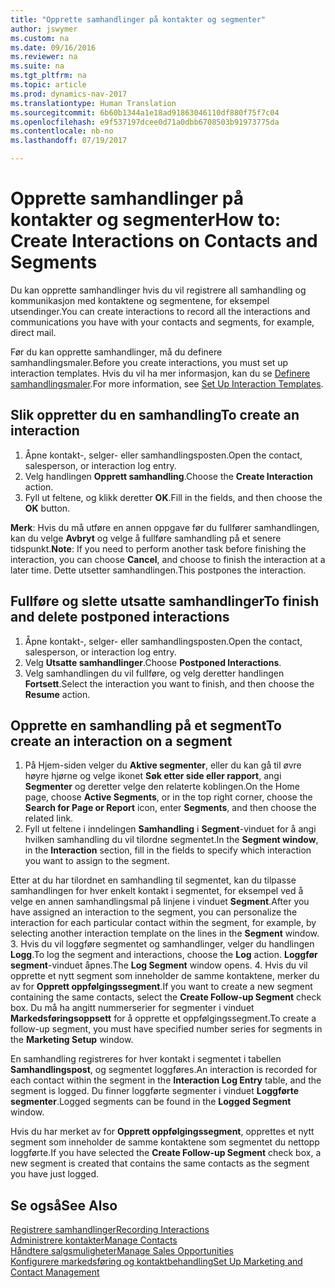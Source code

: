 ```yaml
---
title: "Opprette samhandlinger på kontakter og segmenter"
author: jswymer
ms.custom: na
ms.date: 09/16/2016
ms.reviewer: na
ms.suite: na
ms.tgt_pltfrm: na
ms.topic: article
ms.prod: dynamics-nav-2017
ms.translationtype: Human Translation
ms.sourcegitcommit: 6b60b1344a1e18ad91863046110df880f75f7c04
ms.openlocfilehash: e9f537197dcee0d71a0dbb6708503b91973775da
ms.contentlocale: nb-no
ms.lasthandoff: 07/19/2017

---
```

# <a name="how-to-create-interactions-on-contacts-and-segments"></a><span data-ttu-id="305ea-102">Opprette samhandlinger på kontakter og segmenter</span><span class="sxs-lookup"><span data-stu-id="305ea-102">How to: Create Interactions on Contacts and Segments</span></span>
<span data-ttu-id="305ea-103">Du kan opprette samhandlinger hvis du vil registrere all samhandling og kommunikasjon med kontaktene og segmentene, for eksempel utsendinger.</span><span class="sxs-lookup"><span data-stu-id="305ea-103">You can create interactions to record all the interactions and communications you have with your contacts and segments, for example, direct mail.</span></span>

<span data-ttu-id="305ea-104">Før du kan opprette samhandlinger, må du definere samhandlingsmaler.</span><span class="sxs-lookup"><span data-stu-id="305ea-104">Before you create interactions, you must set up interaction templates.</span></span> <span data-ttu-id="305ea-105">Hvis du vil ha mer informasjon, kan du se [Definere samhandlingsmaler](marketing-interactions.md#set-up-interaction-templates).</span><span class="sxs-lookup"><span data-stu-id="305ea-105">For more information, see  [Set Up Interaction Templates](marketing-interactions.md#set-up-interaction-templates).</span></span>

## <a name="to-create-an-interaction"></a><span data-ttu-id="305ea-106">Slik oppretter du en samhandling</span><span class="sxs-lookup"><span data-stu-id="305ea-106">To create an interaction</span></span>
1. <span data-ttu-id="305ea-107">Åpne kontakt-, selger- eller samhandlingsposten.</span><span class="sxs-lookup"><span data-stu-id="305ea-107">Open the contact, salesperson, or interaction log entry.</span></span>
2. <span data-ttu-id="305ea-108">Velg handlingen **Opprett samhandling**.</span><span class="sxs-lookup"><span data-stu-id="305ea-108">Choose the **Create Interaction** action.</span></span>
3. <span data-ttu-id="305ea-109">Fyll ut feltene, og klikk deretter **OK**.</span><span class="sxs-lookup"><span data-stu-id="305ea-109">Fill in the fields, and then choose the **OK** button.</span></span>

<span data-ttu-id="305ea-110">**Merk**: Hvis du må utføre en annen oppgave før du fullfører samhandlingen, kan du velge **Avbryt** og velge å fullføre samhandling på et senere tidspunkt.</span><span class="sxs-lookup"><span data-stu-id="305ea-110">**Note**: If you need to perform another task before finishing the interaction, you can choose **Cancel**, and choose to finish the interaction at a later time.</span></span> <span data-ttu-id="305ea-111">Dette utsetter samhandlingen.</span><span class="sxs-lookup"><span data-stu-id="305ea-111">This postpones the interaction.</span></span>

## <a name="to-finish-and-delete-postponed-interactions"></a><span data-ttu-id="305ea-112">Fullføre og slette utsatte samhandlinger</span><span class="sxs-lookup"><span data-stu-id="305ea-112">To finish and delete postponed interactions</span></span>
1. <span data-ttu-id="305ea-113">Åpne kontakt-, selger- eller samhandlingsposten.</span><span class="sxs-lookup"><span data-stu-id="305ea-113">Open the contact, salesperson, or interaction log entry.</span></span>
2. <span data-ttu-id="305ea-114">Velg **Utsatte samhandlinger**.</span><span class="sxs-lookup"><span data-stu-id="305ea-114">Choose **Postponed Interactions**.</span></span>
3. <span data-ttu-id="305ea-115">Velg samhandlingen du vil fullføre, og velg deretter handlingen **Fortsett**.</span><span class="sxs-lookup"><span data-stu-id="305ea-115">Select the interaction you want to finish, and then choose the **Resume** action.</span></span>

## <a name="to-create-an-interaction-on-a-segment"></a><span data-ttu-id="305ea-116">Opprette en samhandling på et segment</span><span class="sxs-lookup"><span data-stu-id="305ea-116">To create an interaction on a segment</span></span>
1. <span data-ttu-id="305ea-117">På Hjem-siden velger du **Aktive segmenter**, eller du kan gå til øvre høyre hjørne og velge ikonet **Søk etter side eller rapport**, angi **Segmenter** og deretter velge den relaterte koblingen.</span><span class="sxs-lookup"><span data-stu-id="305ea-117">On the Home page, choose **Active Segments**, or in the top right corner, choose the **Search for Page or Report** icon, enter **Segments**, and then choose the related link.</span></span>
2. <span data-ttu-id="305ea-118">Fyll ut feltene i inndelingen **Samhandling** i **Segment**-vinduet for å angi hvilken samhandling du vil tilordne segmentet.</span><span class="sxs-lookup"><span data-stu-id="305ea-118">In the **Segment window**, in the **Interaction** section, fill in the fields to specify which interaction you want to assign to the segment.</span></span>

  <span data-ttu-id="305ea-119">Etter at du har tilordnet en samhandling til segmentet, kan du tilpasse samhandlingen for hver enkelt kontakt i segmentet, for eksempel ved å velge en annen samhandlingsmal på linjene i vinduet **Segment**.</span><span class="sxs-lookup"><span data-stu-id="305ea-119">After you have assigned an interaction to the segment, you can personalize the interaction for each particular contact within the segment, for example, by selecting another interaction template on the lines in the **Segment** window.</span></span>
3. <span data-ttu-id="305ea-120">Hvis du vil loggføre segmentet og samhandlinger, velger du handlingen **Logg**.</span><span class="sxs-lookup"><span data-stu-id="305ea-120">To log the segment and interactions, choose the **Log** action.</span></span> <span data-ttu-id="305ea-121">**Loggfør segment**-vinduet åpnes.</span><span class="sxs-lookup"><span data-stu-id="305ea-121">The **Log Segment** window opens.</span></span>
4. <span data-ttu-id="305ea-122">Hvis du vil opprette et nytt segment som inneholder de samme kontaktene, merker du av for **Opprett oppfølgingssegment**.</span><span class="sxs-lookup"><span data-stu-id="305ea-122">If you want to create a new segment containing the same contacts, select the **Create Follow-up Segment** check box.</span></span> <span data-ttu-id="305ea-123">Du må ha angitt nummerserier for segmenter i vinduet **Markedsføringsoppsett** for å opprette et oppfølgingssegment.</span><span class="sxs-lookup"><span data-stu-id="305ea-123">To create a follow-up segment, you must have specified number series for segments in the **Marketing Setup** window.</span></span>

<span data-ttu-id="305ea-124">En samhandling registreres for hver kontakt i segmentet i tabellen **Samhandlingspost**, og segmentet loggføres.</span><span class="sxs-lookup"><span data-stu-id="305ea-124">An interaction is recorded for each contact within the segment in the **Interaction Log Entry** table, and the segment is logged.</span></span> <span data-ttu-id="305ea-125">Du finner loggførte segmenter i vinduet **Loggførte segmenter**.</span><span class="sxs-lookup"><span data-stu-id="305ea-125">Logged segments can be found in the **Logged Segment** window.</span></span>

<span data-ttu-id="305ea-126">Hvis du har merket av for **Opprett oppfølgingssegment**, opprettes et nytt segment som inneholder de samme kontaktene som segmentet du nettopp loggførte.</span><span class="sxs-lookup"><span data-stu-id="305ea-126">If you have selected the **Create Follow-up Segment** check box, a new segment is created that contains the same contacts as the segment you have just logged.</span></span>

## <a name="see-also"></a><span data-ttu-id="305ea-127">Se også</span><span class="sxs-lookup"><span data-stu-id="305ea-127">See Also</span></span>
[<span data-ttu-id="305ea-128">Registrere samhandlinger</span><span class="sxs-lookup"><span data-stu-id="305ea-128">Recording Interactions</span></span>](marketing-interactions.md)  
[<span data-ttu-id="305ea-129">Administrere kontakter</span><span class="sxs-lookup"><span data-stu-id="305ea-129">Manage Contacts</span></span>](marketing-contacts.md)  
[<span data-ttu-id="305ea-130">Håndtere salgsmuligheter</span><span class="sxs-lookup"><span data-stu-id="305ea-130">Manage Sales Opportunities</span></span>](marketing-manage-sales-opportunities.md)  
[<span data-ttu-id="305ea-131">Konfigurere markedsføring og kontaktbehandling</span><span class="sxs-lookup"><span data-stu-id="305ea-131">Set Up Marketing and Contact Management</span></span>](marketing-setup-marketing.md)

